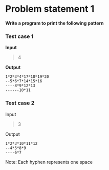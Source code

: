 # Problem statement 1

**Write a program to print the following pattern**
 
### Test case 1

**Input** 

> 4

**Output** 

    1*2*3*4*17*18*19*20
    --5*6*7*14*15*16
    ----8*9*12*13
    ------10*11

### Test case 2
Input

> 3

Output

    1*2*3*10*11*12
    --4*5*8*9
    ----6*7

Note: Each hyphen represents one space
